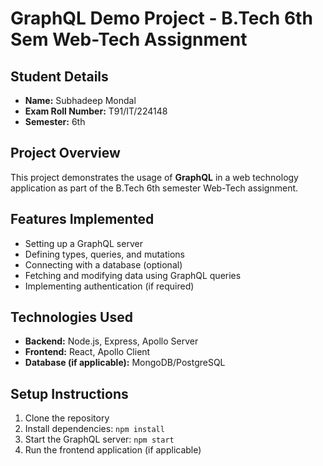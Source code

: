 # GraphQL Demo Project - B.Tech 6th Sem Web-Tech Assignment

## Student Details
- **Name:**  Subhadeep Mondal
- **Exam Roll Number:**  T91/IT/224148
- **Semester:**  6th 

## Project Overview
This project demonstrates the usage of **GraphQL** in a web technology application as part of the B.Tech 6th semester Web-Tech assignment.

## Features Implemented
- Setting up a GraphQL server
- Defining types, queries, and mutations
- Connecting with a database (optional)
- Fetching and modifying data using GraphQL queries
- Implementing authentication (if required)

## Technologies Used
- **Backend:** Node.js, Express, Apollo Server
- **Frontend:** React, Apollo Client
- **Database (if applicable):** MongoDB/PostgreSQL

## Setup Instructions
1. Clone the repository
2. Install dependencies: `npm install`
3. Start the GraphQL server: `npm start`
4. Run the frontend application (if applicable)


